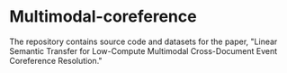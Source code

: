 # Multimodal-coreference
The repository contains source code and datasets for the paper, "Linear Semantic Transfer for Low-Compute Multimodal Cross-Document Event Coreference Resolution."
